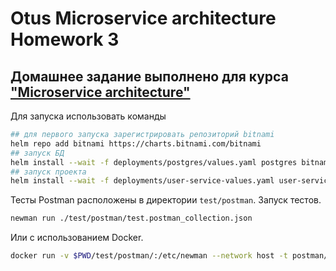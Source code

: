 # Otus Microservice architecture Homework 3

## Домашнее задание выполнено для курса ["Microservice architecture"](https://otus.ru/lessons/microservice-architecture/)

Для запуска использовать команды

```bash
## для первого запуска зарегистрировать репозиторий bitnami
helm repo add bitnami https://charts.bitnami.com/bitnami
## запуск БД
helm install --wait -f deployments/postgres/values.yaml postgres bitnami/postgresql
## запуск проекта
helm install --wait -f deployments/user-service-values.yaml user-service ./deployments/user-service
```

Тесты Postman расположены в директории `test/postman`. Запуск тестов.

```bash
newman run ./test/postman/test.postman_collection.json
```

Или с использованием Docker.

```bash
docker run -v $PWD/test/postman/:/etc/newman --network host -t postman/newman:alpine run test.postman_collection.json
```
